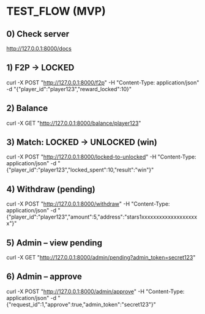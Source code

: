 ﻿# TEST_FLOW (MVP)

## 0) Check server
http://127.0.0.1:8000/docs

## 1) F2P → LOCKED
curl -X POST "http://127.0.0.1:8000/f2p" -H "Content-Type: application/json" -d "{\"player_id\":\"player123\",\"reward_locked\":10}"

## 2) Balance
curl -X GET "http://127.0.0.1:8000/balance/player123"

## 3) Match: LOCKED → UNLOCKED (win)
curl -X POST "http://127.0.0.1:8000/locked-to-unlocked" -H "Content-Type: application/json" -d "{\"player_id\":\"player123\",\"locked_spent\":10,\"result\":\"win\"}"

## 4) Withdraw (pending)
curl -X POST "http://127.0.0.1:8000/withdraw" -H "Content-Type: application/json" -d "{\"player_id\":\"player123\",\"amount\":5,\"address\":\"stars1xxxxxxxxxxxxxxxxxxxx\"}"

## 5) Admin – view pending
curl -X GET "http://127.0.0.1:8000/admin/pending?admin_token=secret123"

## 6) Admin – approve
curl -X POST "http://127.0.0.1:8000/admin/approve" -H "Content-Type: application/json" -d "{\"request_id\":1,\"approve\":true,\"admin_token\":\"secret123\"}"

